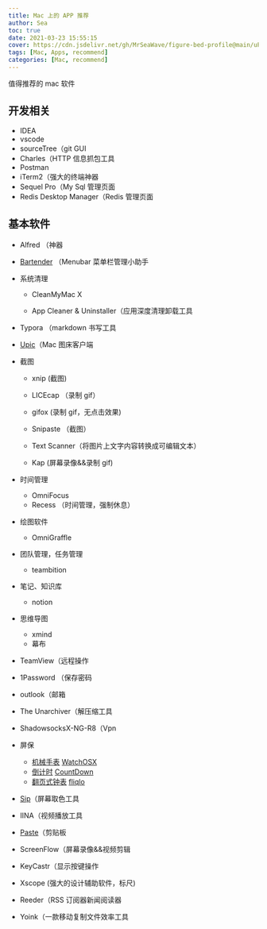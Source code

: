 ```yaml
---
title: Mac 上的 APP 推荐
author: Sea
toc: true
date: 2021-03-23 15:55:15
cover: https://cdn.jsdelivr.net/gh/MrSeaWave/figure-bed-profile@main/uPic/2021/bslW8t_kevin-gnutzmans-landscape-39.jpg
tags: [Mac, Apps, recommend]
categories: [Mac, recommend]
---
```


值得推荐的 mac 软件

<!--more-->

## 开发相关

- IDEA
- vscode
- sourceTree（git GUI
- Charles（HTTP 信息抓包工具
- Postman
- iTerm2（强大的终端神器
- Sequel Pro（My Sql 管理页面
- Redis Desktop Manager（Redis 管理页面

## 基本软件

- Alfred （神器

- [Bartender](https://www.macbartender.com/) （Menubar 菜单栏管理小助手

- 系统清理

  - CleanMyMac X

  - App Cleaner & Uninstaller（应用深度清理卸载工具

- Typora （markdown 书写工具

- [Upic](https://github.com/gee1k/uPic)（Mac 图床客户端

- 截图

  - xnip (截图)

  - LICEcap （录制 gif）

  - gifox (录制 gif，无点击效果)

  - Snipaste （截图）

  - Text Scanner（将图片上文字内容转换成可编辑文本）

  - Kap (屏幕录像&&录制 gif)

- 时间管理
  - OmniFocus
  - Recess （时间管理，强制休息）
- 绘图软件

  - OmniGraffle

- 团队管理，任务管理

  - teambition

- 笔记、知识库

  - notion

- 思维导图
  - xmind
  - 幕布
- TeamView（远程操作

- 1Password （保存密码

- outlook（邮箱

- The Unarchiver（解压缩工具

- ShadowsocksX-NG-R8（Vpn

- 屏保
  - [机械手表](http://www.rasmusnielsen.dk/applewatch/) [WatchOSX](https://github.com/MrSeaWave/MacApp/blob/master/localeMac/WatchOSX1.0.2.saver.zip)
  - [倒计时](https://github.com/soffes/Countdown) [CountDown](https://github.com/MrSeaWave/MacApp/blob/master/localeMac/Countdown.saver-0.1.0.zip)
  - [翻页式钟表](https://fliqlo.com/#about) [fliqlo](https://github.com/MrSeaWave/MacApp/blob/master/localeMac/fliqlo_171.dmg)
- [Sip](http://sipapp.io/)（屏幕取色工具

- IINA（视频播放工具

- [Paste](https://pasteapp.io/)（剪贴板

- ScreenFlow（屏幕录像&&视频剪辑

- KeyCastr（显示按键操作

- Xscope (强大的设计辅助软件，标尺)

- Reeder（RSS 订阅器新闻阅读器

- Yoink（一款移动复制文件效率工具
